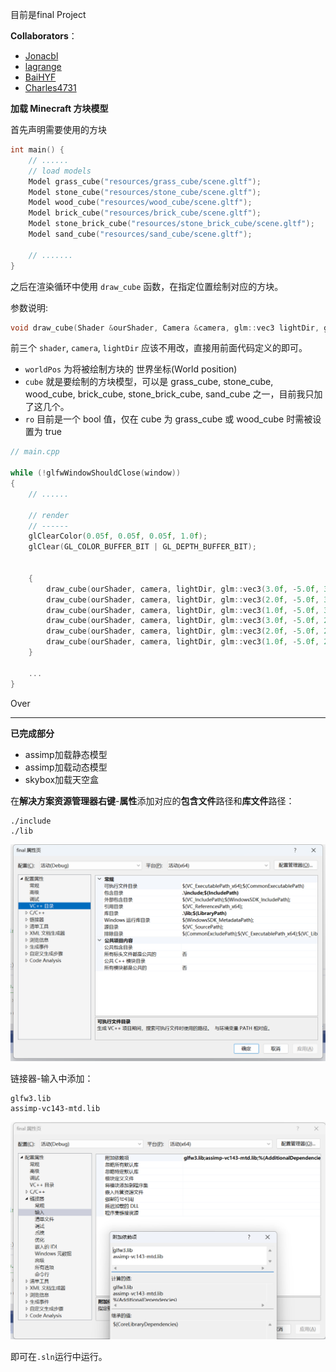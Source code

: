 目前是final Project

**Collaborators**：

- [Jonacbl](https://github.com/Jonacbl)
- [lagrange](https://github.com/lxl1437)
- [BaiHYF](https://github.com/BaiHYF)
- [Charles4731](https://github.com/Charles4731)


**加载 Minecraft 方块模型**

首先声明需要使用的方块

```cpp
int main() {
    // ......
    // load models
    Model grass_cube("resources/grass_cube/scene.gltf");
    Model stone_cube("resources/stone_cube/scene.gltf");
    Model wood_cube("resources/wood_cube/scene.gltf");
    Model brick_cube("resources/brick_cube/scene.gltf");
    Model stone_brick_cube("resources/stone_brick_cube/scene.gltf");
    Model sand_cube("resources/sand_cube/scene.gltf");

    // .......
}
```

之后在渲染循环中使用 `draw_cube` 函数，在指定位置绘制对应的方块。

参数说明:
```cpp
void draw_cube(Shader &ourShader, Camera &camera, glm::vec3 lightDir, glm::vec3 worldPos, Model cube, bool ro=false)
```
前三个 `shader`, `camera`, `lightDir` 应该不用改，直接用前面代码定义的即可。

- `worldPos` 为将被绘制方块的 世界坐标(World position)
- `cube` 就是要绘制的方块模型，可以是 grass_cube, stone_cube, wood_cube, brick_cube, stone_brick_cube, sand_cube 之一，目前我只加了这几个。
- `ro` 目前是一个 bool 值，仅在 cube 为 grass_cube 或 wood_cube 时需被设置为 true

```cpp
// main.cpp

while (!glfwWindowShouldClose(window))
{
    // ......

    // render
    // ------
    glClearColor(0.05f, 0.05f, 0.05f, 1.0f);
    glClear(GL_COLOR_BUFFER_BIT | GL_DEPTH_BUFFER_BIT);


    {
        draw_cube(ourShader, camera, lightDir, glm::vec3(3.0f, -5.0f, 3.0f), grass_cube, true);
        draw_cube(ourShader, camera, lightDir, glm::vec3(2.0f, -5.0f, 3.0f), brick_cube);
        draw_cube(ourShader, camera, lightDir, glm::vec3(1.0f, -5.0f, 3.0f), stone_cube);
        draw_cube(ourShader, camera, lightDir, glm::vec3(3.0f, -5.0f, 2.0f), stone_brick_cube);
        draw_cube(ourShader, camera, lightDir, glm::vec3(2.0f, -5.0f, 2.0f), wood_cube, true);
        draw_cube(ourShader, camera, lightDir, glm::vec3(1.0f, -5.0f, 2.0f), sand_cube);
    }

    ...
}
```

Over

----

**已完成部分**

- assimp加载静态模型
- assimp加载动态模型
- skybox加载天空盒



在**解决方案资源管理器右键**-**属性**添加对应的**包含文件**路径和**库文件**路径：

```
./include
./lib
```

![](./README/include.png)

链接器-输入中添加：

```
glfw3.lib
assimp-vc143-mtd.lib
```

![](./README/linker.png)

即可在`.sln`运行中运行。
